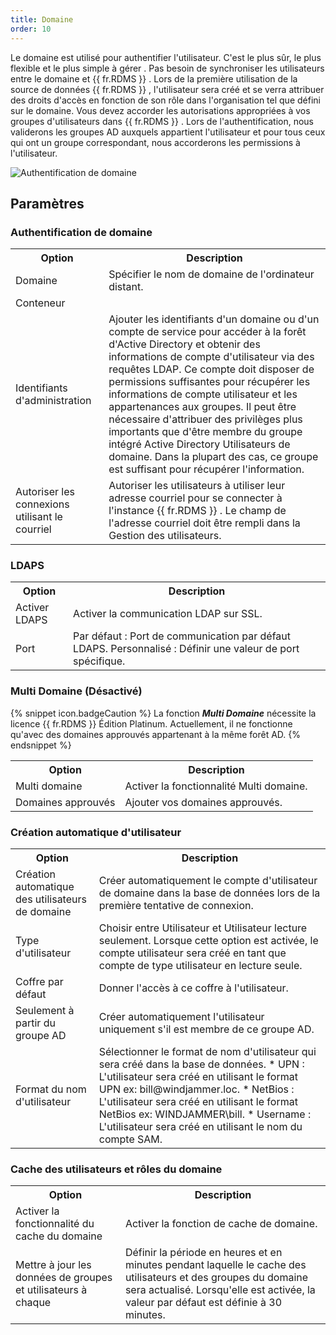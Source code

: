 ```yaml
---
title: Domaine
order: 10
---
```

Le domaine est utilisé pour authentifier l'utilisateur. C'est le plus sûr, le plus flexible et le plus simple à gérer . Pas besoin de synchroniser les utilisateurs entre le domaine et {{ fr.RDMS }} . Lors de la première utilisation de la source de données {{ fr.RDMS }} , l'utilisateur sera créé et se verra attribuer des droits d'accès en fonction de son rôle dans l'organisation tel que défini sur le domaine. Vous devez accorder les autorisations appropriées à vos groupes d'utilisateurs dans {{ fr.RDMS }} . Lors de l'authentification, nous validerons les groupes AD auxquels appartient l'utilisateur et pour tous ceux qui ont un groupe correspondant, nous accorderons les permissions à l'utilisateur. 

![Authentification de domaine](https://webdevolutions.azureedge.net/docs/fr/server/AuthenticationDomain.png) 

## Paramètres 

### Authentification de domaine 
<table>
	<tr>
		<th>
Option 
		</th>
		<th>
Description 
		</th>
	</tr>
	<tr>
		<td>
Domaine 
		</td>
		<td>
Spécifier le nom de domaine de l'ordinateur distant. 
		</td>
	</tr>
	<tr>
		<td>
Conteneur 
		</td>
		<td>
		</td>
	</tr>
	<tr>
		<td>
Identifiants d'administration 
		</td>
		<td>
Ajouter les identifiants d'un domaine ou d'un compte de service pour accéder à la forêt d'Active Directory et obtenir des informations de compte d'utilisateur via des requêtes LDAP. Ce compte doit disposer de permissions suffisantes pour récupérer les informations de compte utilisateur et les appartenances aux groupes. Il peut être nécessaire d'attribuer des privilèges plus importants que d'être membre du groupe intégré Active Directory Utilisateurs de domaine. Dans la plupart des cas, ce groupe est suffisant pour récupérer l'information. 
		</td>
	</tr>
	<tr>
		<td>
Autoriser les connexions utilisant le courriel 
		</td>
		<td>
Autoriser les utilisateurs à utiliser leur adresse courriel pour se connecter à l'instance {{ fr.RDMS }} . Le champ de l'adresse courriel doit être rempli dans la Gestion des utilisateurs. 
		</td>
	</tr>
</table>

### LDAPS 
<table>
	<tr>
		<th>
Option 
		</th>
		<th>
Description 
		</th>
	</tr>
	<tr>
		<td>
Activer LDAPS 
		</td>
		<td>
Activer la communication LDAP sur SSL. 
		</td>
	</tr>
	<tr>
		<td>
Port 
		</td>
		<td>
Par défaut : Port de communication par défaut LDAPS. 
Personnalisé : Définir une valeur de port spécifique. 
		</td>
	</tr>
</table>

### Multi Domaine (Désactivé) 

{% snippet icon.badgeCaution %} 
La fonction ***Multi Domaine*** nécessite la licence {{ fr.RDMS }} Édition Platinum. Actuellement, il ne fonctionne qu'avec des domaines approuvés appartenant à la même forêt AD. 
{% endsnippet %}
 
<table>
	<tr>
		<th>
Option 
		</th>
		<th>
Description 
		</th>
	</tr>
	<tr>
		<td>
Multi domaine 
		</td>
		<td>
Activer la fonctionnalité Multi domaine. 
		</td>
	</tr>
	<tr>
		<td>
Domaines approuvés 
		</td>
		<td>
Ajouter vos domaines approuvés. 
		</td>
	</tr>
</table>

### Création automatique d'utilisateur 

<table>
	<tr>
		<th>
Option 
		</th>
		<th>
Description 
		</th>
	</tr>
	<tr>
		<td>
Création automatique des utilisateurs de domaine 
		</td>
		<td>
Créer automatiquement le compte d'utilisateur de domaine dans la base de données lors de la première tentative de connexion. 
		</td>
	</tr>
	<tr>
		<td>
Type d'utilisateur 
		</td>
		<td>
Choisir entre Utilisateur et Utilisateur lecture seulement. Lorsque cette option est activée, le compte utilisateur sera créé en tant que compte de type utilisateur en lecture seule. 
		</td>
	</tr>
	<tr>
		<td>
Coffre par défaut 
		</td>
		<td>
Donner l'accès à ce coffre à l'utilisateur. 
		</td>
	</tr>
	<tr>
		<td>
Seulement à partir du groupe AD 
		</td>
		<td>
Créer automatiquement l'utilisateur uniquement s'il est membre de ce groupe AD. 
		</td>
	</tr>
	<tr>
		<td>
Format du nom d'utilisateur 
		</td>
		<td>
Sélectionner le format de nom d'utilisateur qui sera créé dans la base de données. 
* UPN : L'utilisateur sera créé en utilisant le format UPN ex: bill@windjammer.loc. 
* NetBios : L'utilisateur sera créé en utilisant le format NetBios ex: WINDJAMMER\bill. 
* Username : L'utilisateur sera créé en utilisant le nom du compte SAM. 
		</td>
	</tr>
</table>

### Cache des utilisateurs et rôles du domaine 
<table>
	<tr>
		<th>
Option 
		</th>
		<th>
Description 
		</th>
	</tr>
	<tr>
		<td>
Activer la fonctionnalité du cache du domaine 
		</td>
		<td>
Activer la fonction de cache de domaine. 
		</td>
	</tr>
	<tr>
		<td>
Mettre à jour les données de groupes et utilisateurs à chaque 
		</td>
		<td>
Définir la période en heures et en minutes pendant laquelle le cache des utilisateurs et des groupes du domaine sera actualisé. Lorsqu'elle est activée, la valeur par défaut est définie à 30 minutes. 
		</td>
	</tr>
</table>


